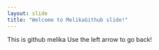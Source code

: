 ```yaml
---
layout: slide
title: "Welcome to MelikaGithub slide!"
---
```

This is github melika
Use the left arrow to go back!